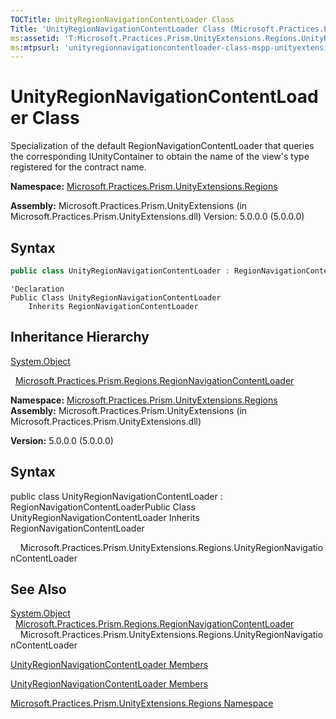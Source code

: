 ```yaml
---
TOCTitle: UnityRegionNavigationContentLoader Class
Title: 'UnityRegionNavigationContentLoader Class (Microsoft.Practices.Prism.UnityExtensions.Regions)'
ms:assetid: 'T:Microsoft.Practices.Prism.UnityExtensions.Regions.UnityRegionNavigationContentLoader'
ms:mtpsurl: 'unityregionnavigationcontentloader-class-mspp-unityextensions-regions.md'
---
```

# UnityRegionNavigationContentLoader Class

Specialization of the default RegionNavigationContentLoader that queries the corresponding IUnityContainer to obtain the name of the view's type registered for the contract name.
**Namespace:** [Microsoft.Practices.Prism.UnityExtensions.Regions](mspp-unityextensions-regions-namespace)

**Assembly:** Microsoft.Practices.Prism.UnityExtensions (in Microsoft.Practices.Prism.UnityExtensions.dll) Version: 5.0.0.0 (5.0.0.0)

## Syntax
```c#
public class UnityRegionNavigationContentLoader : RegionNavigationContentLoader

```
```VB
'Declaration
Public Class UnityRegionNavigationContentLoader
	Inherits RegionNavigationContentLoader
```

## Inheritance Hierarchy

[System.Object](http://msdn2.microsoft.com/en-us/library/e5kfa45b)

  [Microsoft.Practices.Prism.Regions.RegionNavigationContentLoader](regionnavigationcontentloader-class-mspp-regions)

**Namespace:** [Microsoft.Practices.Prism.UnityExtensions.Regions](https://msdn.microsoft.com/library/microsoft.practices.prism.unityextensions.regions)
**Assembly:** Microsoft.Practices.Prism.UnityExtensions (in Microsoft.Practices.Prism.UnityExtensions.dll)

**Version:** 5.0.0.0 (5.0.0.0)

## Syntax
public class UnityRegionNavigationContentLoader : RegionNavigationContentLoaderPublic Class UnityRegionNavigationContentLoader Inherits RegionNavigationContentLoader
    Microsoft.Practices.Prism.UnityExtensions.Regions.UnityRegionNavigationContentLoader
## See Also

[System.Object](http://msdn.microsoft.com/en-us/library/e5kfa45b)
  [Microsoft.Practices.Prism.Regions.RegionNavigationContentLoader](https://msdn.microsoft.com/library/microsoft.practices.prism.regions.regionnavigationcontentloader)
    Microsoft.Practices.Prism.UnityExtensions.Regions.UnityRegionNavigationContentLoader

[UnityRegionNavigationContentLoader Members](unityregionnavigationcontentloader-members-mspp-unityextensions-regions)

[UnityRegionNavigationContentLoader Members](https://msdn.microsoft.com/allmembers.t:microsoft.practices.prism.unityextensions.regions.unityregionnavigationcontentloader)
[Microsoft.Practices.Prism.UnityExtensions.Regions Namespace](mspp-unityextensions-regions-namespace)
